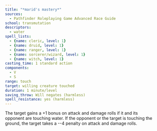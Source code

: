 ```yaml
---
title: "*marid's mastery*"
sources:
  - Pathfinder Roleplaying Game Advanced Race Guide
school: transmutation
descriptors:
  - water
spell_lists:
  - {name: cleric, level: 1}
  - {name: druid, level: 1}
  - {name: ranger, level: 1}
  - {name: sorcerer/wizard, level: 1}
  - {name: witch, level: 1}
casting_time: 1 standard action
components:
  - V
  - S
range: touch
target: willing creature touched
duration: 1 minute/level
saving_throw: Will negates (harmless)
spell_resistance: yes (harmless)
---
```


The target gains a +1 bonus on attack and damage rolls if it and its opponent are touching water. If the opponent or the target is touching the ground, the target takes a --4 penalty on attack and damage rolls.